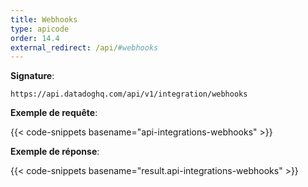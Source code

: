 ```yaml
---
title: Webhooks
type: apicode
order: 14.4
external_redirect: /api/#webhooks
---
```


**Signature**:

`https://api.datadoghq.com/api/v1/integration/webhooks`

**Exemple de requête**:

{{< code-snippets basename="api-integrations-webhooks" >}}

**Exemple de réponse**:

{{< code-snippets basename="result.api-integrations-webhooks" >}}

